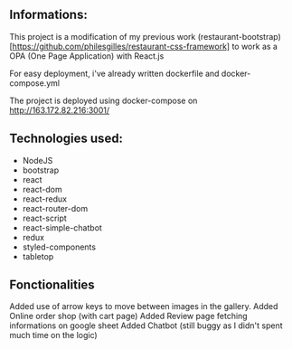 ## Informations:

This project is a modification of my previous work (restaurant-bootstrap)[https://github.com/philesgilles/restaurant-css-framework] to work as a OPA (One Page Application) with React.js

For easy deployment, i've already written dockerfile and docker-compose.yml

The project is deployed using docker-compose on http://163.172.82.216:3001/

## Technologies used:

- NodeJS
- bootstrap
- react
- react-dom
- react-redux
- react-router-dom
- react-script
- react-simple-chatbot
- redux
- styled-components
- tabletop

## Fonctionalities

Added use of arrow keys to move between images in the gallery.
Added Online order shop (with cart page)
Added Review page fetching informations on google sheet
Added Chatbot (still buggy as I didn't spent much time on the logic)

